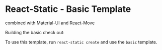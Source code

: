 # React-Static - Basic Template

combined with Material-UI and React-Move

Building the basic check out:

To use this template, run `react-static create` and use the `basic` template.
